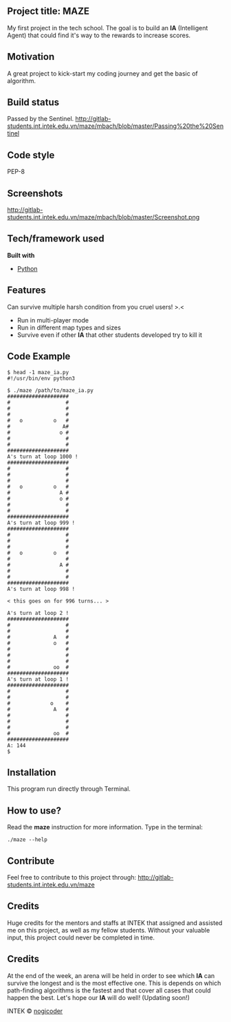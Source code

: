 ## Project title: MAZE
My first project in the tech school. The goal is to build an **IA** (Intelligent Agent) that could find it's way to the rewards to increase scores.

## Motivation
A great project to kick-start my coding journey and get the basic of algorithm.

## Build status
Passed by the Sentinel.
http://gitlab-students.int.intek.edu.vn/maze/mbach/blob/master/Passing%20the%20Sentinel

## Code style
PEP-8

## Screenshots
http://gitlab-students.int.intek.edu.vn/maze/mbach/blob/master/Screenshot.png

## Tech/framework used
<b>Built with</b>
- [Python](https://www.python.org/)

## Features
Can survive multiple harsh condition from you cruel users! >.<
+ Run in multi-player mode
+ Run in different map types and sizes
+ Survive even if other **IA** that other students developed try to kill it

## Code Example
```
$ head -1 maze_ia.py
#!/usr/bin/env python3

$ ./maze /path/to/maze_ia.py
####################
#                  #
#                  #
#                  #
#   o          o   #
#                 A#
#                o #
#                  #
#                  #
####################
A's turn at loop 1000 !
####################
#                  #
#                  #
#                  #
#   o          o   #
#                A #
#                o #
#                  #
#                  #
####################
A's turn at loop 999 !
####################
#                  #
#                  #
#                  #
#   o          o   #
#                  #
#                A #
#                  #
#                  #
####################
A's turn at loop 998 !

< this goes on for 996 turns... >

A's turn at loop 2 !
####################
#                  #
#                  #
#              A   #
#              o   #
#                  #
#                  #
#                  #
#              oo  #
####################
A's turn at loop 1 !
####################
#                  #
#                  #
#             o    #
#              A   #
#                  #
#                  #
#                  #
#              oo  #
####################
A: 144
$
```
## Installation
This program run directly through Terminal.

## How to use?
Read the **maze** instruction for more information. Type in the terminal:
```
./maze --help
```

## Contribute
Feel free to contribute to this project through: http://gitlab-students.int.intek.edu.vn/maze

## Credits
Huge credits for the mentors and staffs at INTEK that assigned and assisted me on this project, as well as my fellow students. Without your valuable input, this project could never be completed in time.

## Credits
At the end of the week, an arena will be held in order to see which **IA** can survive the longest and is the most effective one. This is depends on which path-finding algorithms is the fastest and that cover all cases that could happen the best. Let's hope our **IA** will do well! (Updating soon!)

INTEK © [nogicoder]()
